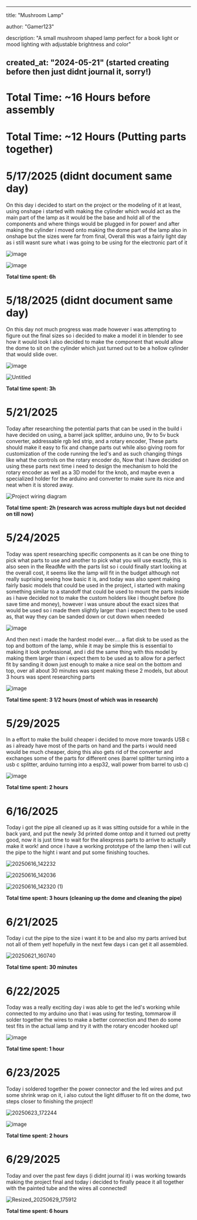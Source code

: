   ---
title: "Mushroom Lamp"

author: "Gamer123"

description: "A small mushroom shaped lamp perfect for a book light or mood lighting with adjustable brightness and color"

created_at: "2024-05-21" (started creating before then just didnt journal it, sorry!)
---

# Total Time: ~16 Hours before assembly

# Total Time: ~12 Hours (Putting parts together)

# 5/17/2025 (didnt document same day)
On this day i decided to start on the project or the modeling of it at least, using onshape i started with making the cylinder which would act as the main part of the lamp as it would be the base and hold all of the components and where things would be plugged in for power! and after making the cylinder i moved onto making the dome part of the lamp also in onshape but the sizes were far from final, Overall this was a fairly light day as i still wasnt sure what i was going to be using for the electronic part of it

![image](https://github.com/user-attachments/assets/08834c36-b5b5-4099-bf9d-d22fce224852)

![image](https://github.com/user-attachments/assets/a207844b-5ff1-490c-9a72-6e5d69685255)


**Total time spent: 6h**

# 5/18/2025 (didnt document same day)
On this day not much progress was made however i was attempting to figure out the final sizes so i decided to make a model it in blender to see how it would look I also decided to make the component that would allow the dome to sit on the cylinder which just turned out to be a hollow cylinder that would slide over.

![image](https://github.com/user-attachments/assets/fa8792de-08b4-4a36-b3b3-d267cf2c9883)

![Untitled](https://github.com/user-attachments/assets/941fe3a6-5923-4cff-a866-4e125927ed3e)


**Total time spent: 3h**

# 5/21/2025
Today after researching the potential parts that can be used in the build i have decided on using, a barrel jack splitter, arduino uno, 9v to 5v buck converter, addressable rgb led strip, and a rotary encoder, These parts should make it easy to fix and change parts out while also giving room for customization of the code running the led's and as such changing things like what the controls on the rotary encoder do, Now that i have decided on using these parts next time i need to design the mechanism to hold the rotary encoder as well as a 3D model for the knob, and maybe even a specialized holder for the arduino and converter to make sure its nice and neat when it is stored away.

![Project wiring diagram](https://github.com/user-attachments/assets/ae6c52a3-d92f-431d-b836-9c7b8d62c642)

**Total time spent: 2h (research was across multiple days but not decided on till now)**

# 5/24/2025
Today was spent researching specific components as it can be one thing to pick what parts to use and another to pick what you will use exactly, this is also seen in the ReadMe with the parts list so i could finally start looking at the overall cost, it seems like the lamp will fit in the budget although not really suprising seeing how basic it is, and today was also spent making fairly basic models that could be used in the project, i started with making something similar to a standoff that could be used to mount the parts inside as i have decided not to make the custom holders like i thought before (to save time and money), however i was unsure about the exact sizes that would be used so i made them slightly larger than i expect them to be used as, that way they can be sanded down or cut down when needed

![image](https://github.com/user-attachments/assets/6cb0fa85-7d21-4497-abca-c249185f02e4)

And then next i made the hardest model ever.... a flat disk to be used as the top and bottom of the lamp, while it may be simple this is essential to making it look professional, and i did the same thing with this model by making them larger than i expect them to be used as to allow for a perfect fit by sanding it down just enough to make a nice seal on the bottom and top, over all about 30 minutes was spent making these 2 models, but about 3 hours was spent researching parts

![image](https://github.com/user-attachments/assets/c97de7bb-c118-425e-a202-046d888eb907)

**Total time spent: 3 1/2 hours (most of which was in research)**

# 5/29/2025
In a effort to make the build cheaper i decided to move more towards USB c as i already have most of the parts on hand and the parts i would need would be much cheaper, doing this also gets rid of the converter and exchanges some of the parts for different ones (barrel splitter turning into a usb c splitter, arduino turning into a esp32, wall power from barrel to usb c)

![image](https://github.com/user-attachments/assets/3f2d7d8f-2bb4-4396-99b1-9175b8883991)

**Total time spent: 2 hours**

# 6/16/2025
Today i got the pipe all cleaned up as it was sitting outside for a while in the back yard, and put the newly 3d printed dome ontop and it turned out pretty good, now it is just time to wait for the aliexpress parts to arrive to actually make it work! and once i have a working prototype of the lamp then i will cut the pipe to the hight i want and put some finishing touches.

![20250616_142232](https://github.com/user-attachments/assets/9fbd5274-c59a-4d93-a026-3fb9424d815d)

![20250616_142036](https://github.com/user-attachments/assets/e1533043-417e-4965-b399-2ac55689e0ba)

![20250616_142320 (1)](https://github.com/user-attachments/assets/d71a168b-1134-4fe0-878b-c605630b09f4)

**Total time spent: 3 hours (cleaning up the dome and cleaning the pipe)**

# 6/21/2025
Today i cut the pipe to the size i want it to be and also my parts arrived but not all of them yet! hopefully in the next few days i can get it all assembled.

![20250621_160740](https://github.com/user-attachments/assets/823652c5-af43-4c7b-8747-a384c87a1a5a)

**Total time spent: 30 minutes**

# 6/22/2025
Today was a really exciting day i was able to get the led's working while connected to my arduino uno that i was using for testing, tommarow ill solder together the wires to make a better connection and then do some test fits in the actual lamp and try it with the rotary encoder hooked up!

![image](https://github.com/user-attachments/assets/2329994e-c1c0-4995-ae36-290bd5b5bd64)

**Total time spent: 1 hour**

# 6/23/2025
Today i soldered together the power connector and the led wires and put some shrink wrap on it, i also cutout the light diffuser to fit on the dome, two steps closer to finishing the project!

![20250623_172244](https://github.com/user-attachments/assets/1d79fe69-cb60-4334-8de4-b7af804df0fe)

![image](https://github.com/user-attachments/assets/7ab7a89d-11a2-4f49-987c-09c74ad22626)

**Total time spent: 2 hours**

# 6/29/2025
Today and over the past few days (i didnt journal it) i was working towards making the project final and today i decided to finally peace it all together with the painted tube and the wires all connected!

![Resized_20250629_175912](https://github.com/user-attachments/assets/b95fcb49-91c5-4300-915a-ada2f349148e)

**Total time spent: 6 hours**
